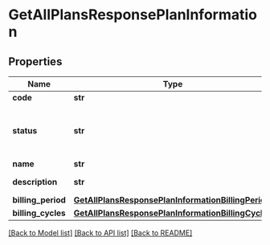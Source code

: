 # GetAllPlansResponsePlanInformation

## Properties
Name | Type | Description | Notes
------------ | ------------- | ------------- | -------------
**code** | **str** | Plan code  | [optional] 
**status** | **str** | Plan Status:  - &#x60;DRAFT&#x60;  - &#x60;ACTIVE&#x60;  - &#x60;INACTIVE&#x60;  | [optional] 
**name** | **str** | Plan name  | [optional] 
**description** | **str** | Plan description  | [optional] 
**billing_period** | [**GetAllPlansResponsePlanInformationBillingPeriod**](GetAllPlansResponsePlanInformationBillingPeriod.md) |  | [optional] 
**billing_cycles** | [**GetAllPlansResponsePlanInformationBillingCycles**](GetAllPlansResponsePlanInformationBillingCycles.md) |  | [optional] 

[[Back to Model list]](../README.md#documentation-for-models) [[Back to API list]](../README.md#documentation-for-api-endpoints) [[Back to README]](../README.md)


